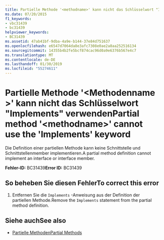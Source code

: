 ```yaml
---
title: Partielle Methode '<methodname>' kann nicht das Schlüsselwort "Implements" verwenden
ms.date: 07/20/2015
f1_keywords:
- vbc31439
- bc31439
helpviewer_keywords:
- BC31439
ms.assetid: 47ab41bf-9dba-4a9e-b144-37e84d751637
ms.openlocfilehash: e6547d7064da8e3afc7308e0ae2a8aa252516134
ms.sourcegitcommit: 14355b4b2fe5bcf874cac96d0a9e6376b567e4c7
ms.translationtype: MT
ms.contentlocale: de-DE
ms.lasthandoff: 01/30/2019
ms.locfileid: "55274611"
---
```

# <a name="partial-method-methodname-cannot-use-the-implements-keyword"></a><span data-ttu-id="ac933-102">Partielle Methode '\<Methodenname >' kann nicht das Schlüsselwort "Implements" verwenden</span><span class="sxs-lookup"><span data-stu-id="ac933-102">Partial method '\<methodname>' cannot use the 'Implements' keyword</span></span>
<span data-ttu-id="ac933-103">Die Definition einer partiellen Methode kann keine Schnittstelle und Schnittstellenmember implementieren.</span><span class="sxs-lookup"><span data-stu-id="ac933-103">A partial method definition cannot implement an interface or interface member.</span></span>  
  
 <span data-ttu-id="ac933-104">**Fehler-ID:** BC31439</span><span class="sxs-lookup"><span data-stu-id="ac933-104">**Error ID:** BC31439</span></span>  
  
## <a name="to-correct-this-error"></a><span data-ttu-id="ac933-105">So beheben Sie diesen Fehler</span><span class="sxs-lookup"><span data-stu-id="ac933-105">To correct this error</span></span>  
  
1.  <span data-ttu-id="ac933-106">Entfernen Sie die `Implements` -Anweisung aus der Definition der partiellen Methode.</span><span class="sxs-lookup"><span data-stu-id="ac933-106">Remove the `Implements` statement from the partial method definition.</span></span>  
  
## <a name="see-also"></a><span data-ttu-id="ac933-107">Siehe auch</span><span class="sxs-lookup"><span data-stu-id="ac933-107">See also</span></span>
- [<span data-ttu-id="ac933-108">Partielle Methoden</span><span class="sxs-lookup"><span data-stu-id="ac933-108">Partial Methods</span></span>](../../visual-basic/programming-guide/language-features/procedures/partial-methods.md)

